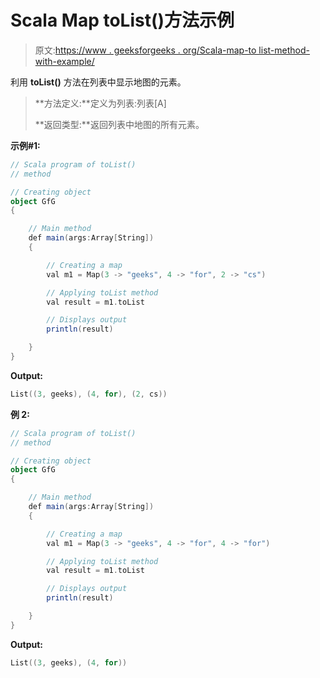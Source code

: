 # Scala Map toList()方法示例

> 原文:[https://www . geeksforgeeks . org/Scala-map-to list-method-with-example/](https://www.geeksforgeeks.org/scala-map-tolist-method-with-example/)

利用 **toList()** 方法在列表中显示地图的元素。

> **方法定义:**定义为列表:列表[A]
> 
> **返回类型:**返回列表中地图的所有元素。

**示例#1:**

```scala
// Scala program of toList()
// method

// Creating object
object GfG
{ 

    // Main method
    def main(args:Array[String])
    {

        // Creating a map
        val m1 = Map(3 -> "geeks", 4 -> "for", 2 -> "cs")

        // Applying toList method
        val result = m1.toList

        // Displays output
        println(result)

    }
}
```

**Output:**

```scala
List((3, geeks), (4, for), (2, cs))

```

**例 2:**

```scala
// Scala program of toList()
// method

// Creating object
object GfG
{ 

    // Main method
    def main(args:Array[String])
    {

        // Creating a map
        val m1 = Map(3 -> "geeks", 4 -> "for", 4 -> "for")

        // Applying toList method
        val result = m1.toList

        // Displays output
        println(result)

    }
}
```

**Output:**

```scala
List((3, geeks), (4, for))

```